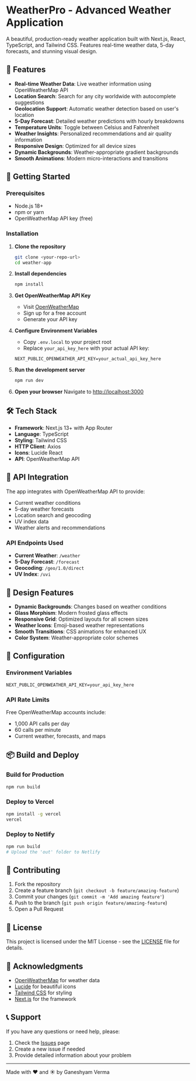 # WeatherPro - Advanced Weather Application

A beautiful, production-ready weather application built with Next.js, React, TypeScript, and Tailwind CSS. Features real-time weather data, 5-day forecasts, and stunning visual design.

## 🌟 Features

- **Real-time Weather Data**: Live weather information using OpenWeatherMap API
- **Location Search**: Search for any city worldwide with autocomplete suggestions
- **Geolocation Support**: Automatic weather detection based on user's location
- **5-Day Forecast**: Detailed weather predictions with hourly breakdowns
- **Temperature Units**: Toggle between Celsius and Fahrenheit
- **Weather Insights**: Personalized recommendations and air quality information
- **Responsive Design**: Optimized for all device sizes
- **Dynamic Backgrounds**: Weather-appropriate gradient backgrounds
- **Smooth Animations**: Modern micro-interactions and transitions

## 🚀 Getting Started

### Prerequisites

- Node.js 18+ 
- npm or yarn
- OpenWeatherMap API key (free)

### Installation

1. **Clone the repository**
   ```bash
   git clone <your-repo-url>
   cd weather-app
   ```

2. **Install dependencies**
   ```bash
   npm install
   ```

3. **Get OpenWeatherMap API Key**
   - Visit [OpenWeatherMap](https://openweathermap.org/api)
   - Sign up for a free account
   - Generate your API key

4. **Configure Environment Variables**
   - Copy `.env.local` to your project root
   - Replace `your_api_key_here` with your actual API key:
   ```env
   NEXT_PUBLIC_OPENWEATHER_API_KEY=your_actual_api_key_here
   ```

5. **Run the development server**
   ```bash
   npm run dev
   ```

6. **Open your browser**
   Navigate to [http://localhost:3000](http://localhost:3000)

## 🛠️ Tech Stack

- **Framework**: Next.js 13+ with App Router
- **Language**: TypeScript
- **Styling**: Tailwind CSS
- **HTTP Client**: Axios
- **Icons**: Lucide React
- **API**: OpenWeatherMap API

## 📱 API Integration

The app integrates with OpenWeatherMap API to provide:

- Current weather conditions
- 5-day weather forecasts
- Location search and geocoding
- UV index data
- Weather alerts and recommendations

### API Endpoints Used

- **Current Weather**: `/weather`
- **5-Day Forecast**: `/forecast`
- **Geocoding**: `/geo/1.0/direct`
- **UV Index**: `/uvi`

## 🎨 Design Features

- **Dynamic Backgrounds**: Changes based on weather conditions
- **Glass Morphism**: Modern frosted glass effects
- **Responsive Grid**: Optimized layouts for all screen sizes
- **Weather Icons**: Emoji-based weather representations
- **Smooth Transitions**: CSS animations for enhanced UX
- **Color System**: Weather-appropriate color schemes

## 🔧 Configuration

### Environment Variables

```env
NEXT_PUBLIC_OPENWEATHER_API_KEY=your_api_key_here
```

### API Rate Limits

Free OpenWeatherMap accounts include:
- 1,000 API calls per day
- 60 calls per minute
- Current weather, forecasts, and maps

## 📦 Build and Deploy

### Build for Production

```bash
npm run build
```

### Deploy to Vercel

```bash
npm install -g vercel
vercel
```

### Deploy to Netlify

```bash
npm run build
# Upload the 'out' folder to Netlify
```

## 🤝 Contributing

1. Fork the repository
2. Create a feature branch (`git checkout -b feature/amazing-feature`)
3. Commit your changes (`git commit -m 'Add amazing feature'`)
4. Push to the branch (`git push origin feature/amazing-feature`)
5. Open a Pull Request

## 📄 License

This project is licensed under the MIT License - see the [LICENSE](LICENSE) file for details.

## 🙏 Acknowledgments

- [OpenWeatherMap](https://openweathermap.org/) for weather data
- [Lucide](https://lucide.dev/) for beautiful icons
- [Tailwind CSS](https://tailwindcss.com/) for styling
- [Next.js](https://nextjs.org/) for the framework

## 📞 Support

If you have any questions or need help, please:
1. Check the [Issues](../../issues) page
2. Create a new issue if needed
3. Provide detailed information about your problem

---

Made with ❤️ and ☀️ by Ganeshyam Verma
